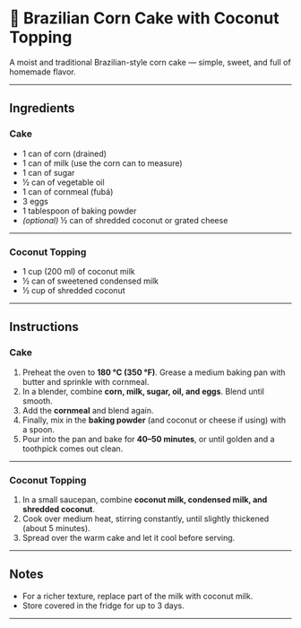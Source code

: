# 🌽 Brazilian Corn Cake with Coconut Topping

A moist and traditional Brazilian-style corn cake — simple, sweet, and full of homemade flavor.

---

## Ingredients

### Cake
- 1 can of corn (drained)
- 1 can of milk (use the corn can to measure)
- 1 can of sugar  
- ½ can of vegetable oil  
- 1 can of cornmeal (fubá)  
- 3 eggs  
- 1 tablespoon of baking powder  
- *(optional)* ½ can of shredded coconut or grated cheese  

---

### Coconut Topping
- 1 cup (200 ml) of coconut milk  
- ½ can of sweetened condensed milk  
- ½ cup of shredded coconut  

---

## Instructions

### Cake
1. Preheat the oven to **180 °C (350 °F)**. Grease a medium baking pan with butter and sprinkle with cornmeal.  
2. In a blender, combine **corn, milk, sugar, oil, and eggs**. Blend until smooth.  
3. Add the **cornmeal** and blend again.  
4. Finally, mix in the **baking powder** (and coconut or cheese if using) with a spoon.  
5. Pour into the pan and bake for **40–50 minutes**, or until golden and a toothpick comes out clean.  

---

### Coconut Topping
1. In a small saucepan, combine **coconut milk, condensed milk, and shredded coconut**.  
2. Cook over medium heat, stirring constantly, until slightly thickened (about 5 minutes).  
3. Spread over the warm cake and let it cool before serving.  

---

## Notes
- For a richer texture, replace part of the milk with coconut milk.  
- Store covered in the fridge for up to 3 days.  

---



